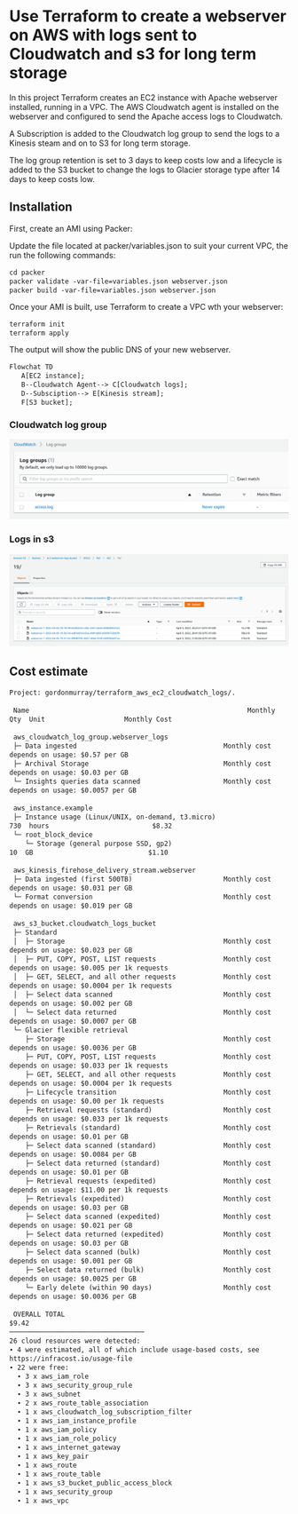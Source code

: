 # Use Terraform to create a webserver on AWS with logs sent to Cloudwatch and s3 for long term storage

In this project Terraform creates an EC2 instance with Apache webserver installed, running in a VPC. The AWS Cloudwatch agent is installed on the webserver and configured to send the Apache access logs to Cloudwatch.

A Subscription is added to the Cloudwatch log group to send the logs to a Kinesis steam and on to S3 for long term storage.

The log group retention is set to 3 days to keep costs low and a lifecycle is added to the S3 bucket to change the logs to Glacier storage type after 14 days to keep costs low.

## Installation

First, create an AMI using Packer:

Update the file located at packer/variables.json to suit your current VPC, the run the following commands:

```
cd packer
packer validate -var-file=variables.json webserver.json
packer build -var-file=variables.json webserver.json
```

Once your AMI is built, use Terraform to create a VPC wth your webserver:

```
terraform init
terraform apply
```

The output will show the public DNS of your new webserver.

```mermaid
Flowchat TD
   A[EC2 instance];
   B--Cloudwatch Agent--> C[Cloudwatch logs];
   D--Subsciption--> E[Kinesis stream];
   F[S3 bucket];
```


### Cloudwatch log group

![log group in cloudwatch](files/cloudwatch_log_group.png)


### Logs in s3

![logs in S3](files/logs_s3.png)

## Cost estimate

```
Project: gordonmurray/terraform_aws_ec2_cloudwatch_logs/.

 Name                                                       Monthly Qty  Unit                    Monthly Cost

 aws_cloudwatch_log_group.webserver_logs
 ├─ Data ingested                                     Monthly cost depends on usage: $0.57 per GB
 ├─ Archival Storage                                  Monthly cost depends on usage: $0.03 per GB
 └─ Insights queries data scanned                     Monthly cost depends on usage: $0.0057 per GB

 aws_instance.example
 ├─ Instance usage (Linux/UNIX, on-demand, t3.micro)                730  hours                          $8.32
 └─ root_block_device
    └─ Storage (general purpose SSD, gp2)                            10  GB                             $1.10

 aws_kinesis_firehose_delivery_stream.webserver
 ├─ Data ingested (first 500TB)                       Monthly cost depends on usage: $0.031 per GB
 └─ Format conversion                                 Monthly cost depends on usage: $0.019 per GB

 aws_s3_bucket.cloudwatch_logs_bucket
 ├─ Standard
 │  ├─ Storage                                        Monthly cost depends on usage: $0.023 per GB
 │  ├─ PUT, COPY, POST, LIST requests                 Monthly cost depends on usage: $0.005 per 1k requests
 │  ├─ GET, SELECT, and all other requests            Monthly cost depends on usage: $0.0004 per 1k requests
 │  ├─ Select data scanned                            Monthly cost depends on usage: $0.002 per GB
 │  └─ Select data returned                           Monthly cost depends on usage: $0.0007 per GB
 └─ Glacier flexible retrieval
    ├─ Storage                                        Monthly cost depends on usage: $0.0036 per GB
    ├─ PUT, COPY, POST, LIST requests                 Monthly cost depends on usage: $0.033 per 1k requests
    ├─ GET, SELECT, and all other requests            Monthly cost depends on usage: $0.0004 per 1k requests
    ├─ Lifecycle transition                           Monthly cost depends on usage: $0.00 per 1k requests
    ├─ Retrieval requests (standard)                  Monthly cost depends on usage: $0.033 per 1k requests
    ├─ Retrievals (standard)                          Monthly cost depends on usage: $0.01 per GB
    ├─ Select data scanned (standard)                 Monthly cost depends on usage: $0.0084 per GB
    ├─ Select data returned (standard)                Monthly cost depends on usage: $0.01 per GB
    ├─ Retrieval requests (expedited)                 Monthly cost depends on usage: $11.00 per 1k requests
    ├─ Retrievals (expedited)                         Monthly cost depends on usage: $0.03 per GB
    ├─ Select data scanned (expedited)                Monthly cost depends on usage: $0.021 per GB
    ├─ Select data returned (expedited)               Monthly cost depends on usage: $0.03 per GB
    ├─ Select data scanned (bulk)                     Monthly cost depends on usage: $0.001 per GB
    ├─ Select data returned (bulk)                    Monthly cost depends on usage: $0.0025 per GB
    └─ Early delete (within 90 days)                  Monthly cost depends on usage: $0.0036 per GB

 OVERALL TOTAL                                                                                          $9.42
──────────────────────────────────
26 cloud resources were detected:
∙ 4 were estimated, all of which include usage-based costs, see https://infracost.io/usage-file
∙ 22 were free:
  ∙ 3 x aws_iam_role
  ∙ 3 x aws_security_group_rule
  ∙ 3 x aws_subnet
  ∙ 2 x aws_route_table_association
  ∙ 1 x aws_cloudwatch_log_subscription_filter
  ∙ 1 x aws_iam_instance_profile
  ∙ 1 x aws_iam_policy
  ∙ 1 x aws_iam_role_policy
  ∙ 1 x aws_internet_gateway
  ∙ 1 x aws_key_pair
  ∙ 1 x aws_route
  ∙ 1 x aws_route_table
  ∙ 1 x aws_s3_bucket_public_access_block
  ∙ 1 x aws_security_group
  ∙ 1 x aws_vpc
```
